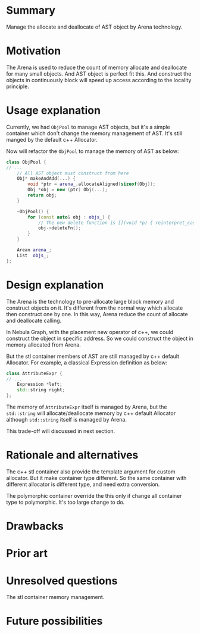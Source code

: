 # Summary

Manage the allocate and deallocate of AST object by Arena technology.

# Motivation

The Arena is used to reduce the count of memory allocate and deallocate for many small objects. And AST object is perfect fit this. And construct the objects in continuously block will speed up access according to the locality principle.

# Usage explanation

Currently, we had `ObjPool` to manage AST objects, but it's a simple container which don't change the memory management of AST. It's still manged by the default c++ Allocator.

Now will refactor the `ObjPool` to manage the memory of AST as below:

```c++
class ObjPool {
// ...
    // All AST object must construct from here
    Obj* makeAndAdd(...) {
        void *ptr = arena_.allocateAligned(sizeof(Obj));
        Obj *obj = new (ptr) Obj(...);
        return obj;
    }

    ~ObjPool() {
        for (const auto& obj : objs_) {
            // The new delete function is [](void *p) { reinterpret_cast<T*>(p)->~T() };
            obj->deleteFn();
        }
    }

    Arean arena_;
    List  objs_;
};
```

# Design explanation

The Arena is the technology to pre-allocate large block memory and construct objects on it. It's different from the normal way which allocate then construct one by one. In this way, Arena reduce the count of allocate and deallocate calling.

In Nebula Graph, with the placement new operator of c++, we could construct the object in specific address. So we could construct the object in memory allocated from Arena.

But the stl container members of AST are still managed by c++ default Allocator. For example, a classical Expression definition as below:

```c++
class AttributeExpr {
// ...
    Expression *left;
    std::string right;
};
```

The memory of `AttributeExpr` itself is managed by Arena, but the `std::string` will allocate/deallocate memory by c++ default Allocator although `std::string` itself is managed by Arena.

This trade-off will discussed in next section.

# Rationale and alternatives

The c++ stl container also provide the template argument for custom allocator. But it make container type different. So the same container with different allocator is different type, and need extra conversion.

The polymorphic container override the this only if change all container type to polymorphic. It's too large change to do.

# Drawbacks

# Prior art

# Unresolved questions

The stl container memory management.

# Future possibilities
